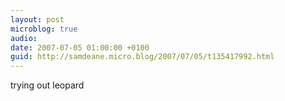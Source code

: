 ```yaml
---
layout: post
microblog: true
audio: 
date: 2007-07-05 01:00:00 +0100
guid: http://samdeane.micro.blog/2007/07/05/t135417992.html
---
```

trying out leopard
